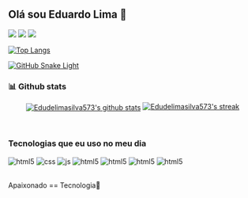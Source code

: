 ## Olá sou Eduardo Lima 👋


 <div>
  <a href="https://instagram.com/edudelimasilva" target="_blank"><img src="https://img.shields.io/badge/-Instagram-%23E4405F?style=for-the-badge&logo=instagram&logoColor=white" target="_blank"></a>
  <a href = "mailto:limaeduardo092@gmail.com"><img src="https://img.shields.io/badge/-Gmail-%23333?style=for-the-badge&logo=gmail&logoColor=white" target="_blank"></a>
  <a href="https://www.linkedin.com/in/eduardo-lima-0611a7253" target="_blank"><img src="https://img.shields.io/badge/-LinkedIn-%230077B5?style=for-the-badge&logo=linkedin&logoColor=white" target="_blank"></a>
 <p><bh>
 <!-- https://github.com/ashutosh00710/github-readme-activity-graph -->

[![Top Langs](https://github-readme-stats.vercel.app/api/top-langs/?username=Edudelimasilva573&layout=compact)](https://github.com/anuraghazra/github-readme-stats)

<a href="https://github.com/Edudelimasilva573#gh-light-mode-only" align="center">
  <img alt="GitHub Snake Light" src="https://githubusercontent.zohan.tech/snk.svg?user=Edudelimasilva573&repo=Edudelimasilva573&branch=output&path=github-contribution-grid-snake.svg#gh-light-mode-only" />
</a>
  </div>
</p>
 <h3>📊 Github stats</h3>

<p align="center">
  <a href="https://github.com/Edudelimasilva573/github-readme-stats"><img align="center" src="https://github-readme-stats.zohan.tech/api?username=Edudelimasilva573&count_private=true&show_icons=true&include_all_commits=true&hide_border=true&theme=onedark" alt="Edudelimasilva573's github stats" /></a>
  <a href="https://github.com/DenverCoder1/github-readme-streak-stats">
    <img title="🔥 Get streak stats for your profile at git.io/streak-stats" alt="Edudelimasilva573's streak" src="https://streak-stats.demolab.com/?user=Edudelimasilva573&theme=onedark&hide_border=true"/>
  </a>
</p>

</p>
  <br>
<h3>Tecnologias que eu uso no meu dia</h3>

<div style="display: inline_block">
  <img align="center" alt="html5" src="https://img.shields.io/badge/HTML5-E34F26?style=for-the-badge&logo=html5&logoColor=white" />
  <img align="center" alt="css" src="https://img.shields.io/badge/CSS3-1572B6?style=for-the-badge&logo=css3&logoColor=white" />
  <img align="center" alt="js" src="https://img.shields.io/badge/JavaScript-F7DF1E?style=for-the-badge&logo=javascript&logoColor=black" />
  <img align="center" alt="html5" src="https://img.shields.io/badge/Bootstrap-563D7C?style=for-the-badge&logo=bootstrap&logoColor=white" />
  <img align="center" alt="html5" src="https://img.shields.io/badge/Figma-F24E1E?style=for-the-badge&logo=figma&logoColor=white" />
  <img align="center" alt="html5" src="https://img.shields.io/badge/Trello-0052CC?style=for-the-badge&logo=trello&logoColor=white" />
  <img align="center" alt="html5" src="https://img.shields.io/badge/GIT-E44C30?style=for-the-badge&logo=git&logoColor=white" />
</div><br>
 

Apaixonado == Tecnologia💓
  
